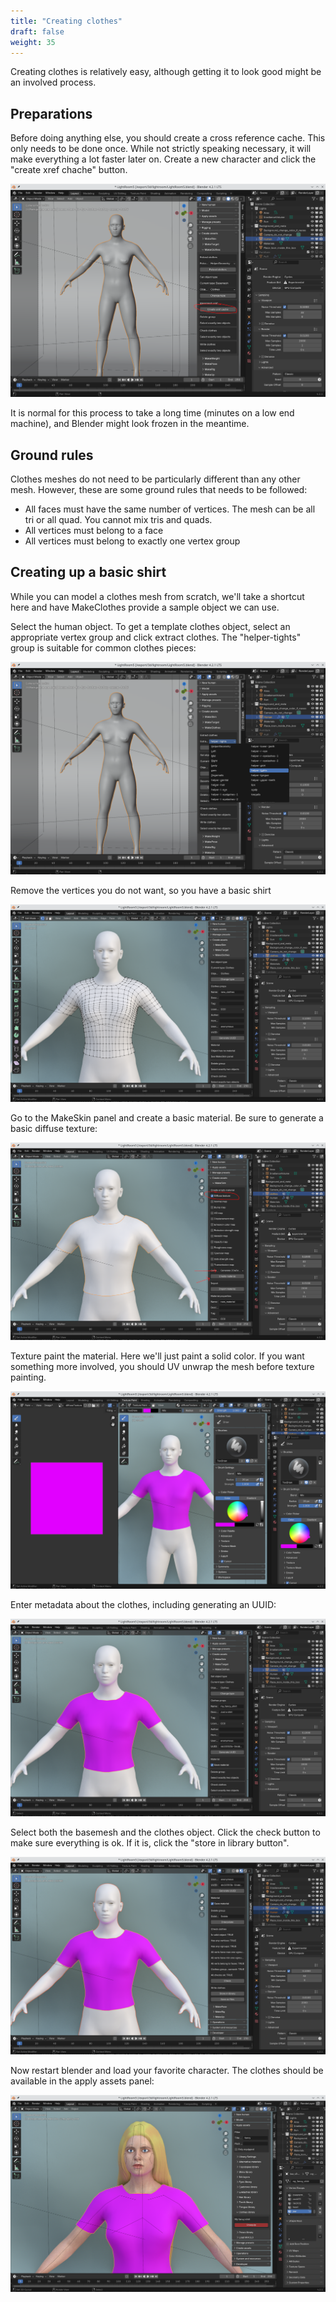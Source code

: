```yaml
---
title: "Creating clothes"
draft: false
weight: 35
---
```


Creating clothes is relatively easy, although getting it to look good might be an involved process.

## Preparations

Before doing anything else, you should create a cross reference cache. This only needs to be done once. While not strictly speaking necessary, it will
make everything a lot faster later on. Create a new character and click the "create xref chache" button. 

![xref](makeclothes_xref.png)

It is normal for this process to take a long time (minutes on a low end machine), and Blender might look frozen in the meantime. 

## Ground rules

Clothes meshes do not need to be particularly different than any other mesh. However, these are some ground rules that needs to be followed:

* All faces must have the same number of vertices. The mesh can be all tri or all quad. You cannot mix tris and quads.
* All vertices must belong to a face
* All vertices must belong to exactly one vertex group

## Creating up a basic shirt

While you can model a clothes mesh from scratch, we'll take a shortcut here and have MakeClothes provide a sample object we can use. 

Select the human object. To get a template clothes object, select an appropriate vertex group and click extract clothes. The "helper-tights" group is suitable for common clothes pieces:

![extract](makeclothes_extract.png)

Remove the vertices you do not want, so you have a basic shirt

![remove](makeclothes_remove_verts.png)

Go to the MakeSkin panel and create a basic material. Be sure to generate a basic diffuse texture:

![remove](makeclothes_makeskin.png)

Texture paint the material. Here we'll just paint a solid color. If you want something more involved, you should UV unwrap the mesh before texture painting.

![remove](makeclothes_texpaint.png)

Enter metadata about the clothes, including generating an UUID:

![remove](makeclothes_material_metadata.png)

Select both the basemesh and the clothes object. Click the check button to make sure everything is ok. If it is, click the "store in library button". 

![remove](makeclothes_check.png)

Now restart blender and load your favorite character. The clothes should be available in the apply assets panel:

![remove](makeclothes_use.png)

